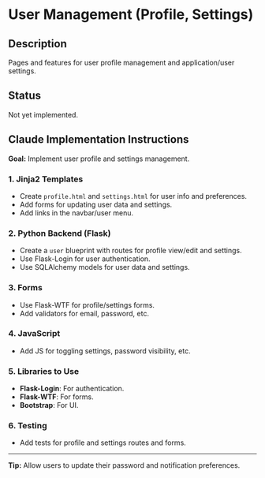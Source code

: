 # User Management (Profile, Settings)

## Description
Pages and features for user profile management and application/user settings.

## Status
Not yet implemented.

## Claude Implementation Instructions

**Goal:** Implement user profile and settings management.

### 1. Jinja2 Templates
- Create `profile.html` and `settings.html` for user info and preferences.
- Add forms for updating user data and settings.
- Add links in the navbar/user menu.

### 2. Python Backend (Flask)
- Create a `user` blueprint with routes for profile view/edit and settings.
- Use Flask-Login for user authentication.
- Use SQLAlchemy models for user data and settings.

### 3. Forms
- Use Flask-WTF for profile/settings forms.
- Add validators for email, password, etc.

### 4. JavaScript
- Add JS for toggling settings, password visibility, etc.

### 5. Libraries to Use
- **Flask-Login**: For authentication.
- **Flask-WTF**: For forms.
- **Bootstrap**: For UI.

### 6. Testing
- Add tests for profile and settings routes and forms.

---
**Tip:** Allow users to update their password and notification preferences.
